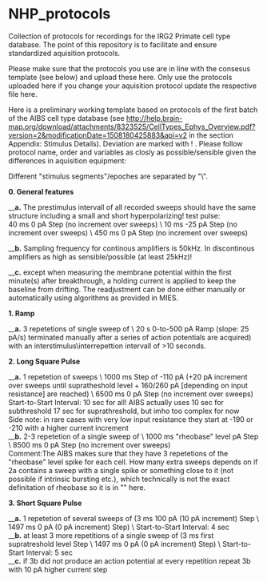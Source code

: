 # NHP_protocols
Collection of protocols for recordings for the IRG2 Primate cell type database. The point of this repository is to facilitate and ensure standardized aquisition protocols.

Please make sure that the protocols you use are in line with the consesus template (see below) and upload these here. Only use the protocols uploaded here if you change your aquisition protocol update the respective file here.


Here is a preliminary working template based on protocols of the first batch of the AIBS cell type database (see http://help.brain-map.org/download/attachments/8323525/CellTypes_Ephys_Overview.pdf?version=2&modificationDate=1508180425883&api=v2 in the section Appendix: Stimulus Details). 
  Deviation are marked with ! . Please follow protocol name, order and variables as closly as possible/sensible given the differences in aquisition equipment:

Different "stimulus segments"/epoches are separated by "\\". 


**0. General features** 

  __**a.** The prestimulus intervall of all recorded sweeps should have the same structure including a small and short hyperpolarizing! test pulse: <br />
     40 ms 0 pA Step (no increment over sweeps) \\ 10 ms -25 pA Step (no increment over sweeps)  \\ 450 ms 0 pA Step  (no increment over sweeps) <br />

  __**b.** Sampling frequency for continous amplifiers is 50kHz. In discontinous amplifiers as high as sensible/possible (at least 25kHz)! <br /> 
  
  __**c.** except when measuring the membrane potential within the first minute(s) after breakthrough, a holding current is applied to keep the baseline from drifting. The readjustment can be done either manually or automatically using algorithms as provided in MIES.

**1. Ramp**

  __**a.** 3 repetetions of single sweep of \\ 20 s 0-to-500 pA Ramp (slope: 25 pA/s) terminated manually after a series of action potentials are acquired) with an 
     interstimulus\interrepettion intervall of >10 seconds.

**2. Long Square Pulse**

   __**a.** 1 repetetion of sweeps \\ 1000 ms Step of -110 pA (+20 pA increment over sweeps until supratheshold level + 160/260 pA [depending on input resistance] are reached)  \\  6500 ms  0 pA Step (no increment over sweeps) <br />  Start-to-Start Interval: 10 sec for all! AIBS actually uses 10 sec for subthreshold 17 sec for suprathreshold, but imho too complex for now <br />  Side note: in rare cases with very low input resistance they start at -190 or -210 with a higher current increment  <br /> 
  __**b.** 2-3 repetetion of a single sweep of \\ 1000 ms "rheobase" level pA Step  \\  8500 ms  0 pA Step (no increment over sweeps) <br />  Comment:The AIBS makes sure that they have 3 repetetions of the "rheobase" level spike for each cell. How many extra sweeps depends on if 2a contains a sweep with a single spike or something close to it (not possible if intrinsic bursting etc.), which technically is not the exact definitation of rheobase so it is in "" here.

**3. Short Square Pulse**

  __**a.** 1 repetetion of several sweeps of (3 ms 100 pA (10 pA increment) Step \\  1497 ms 0 pA (0 pA increment) Step)  \\ Start-to-Start Interval: 4 sec <br /> 
  __**b.** at least 3 more repetitions of a single sweep of (3 ms first supratreshold level  Step \\  1497 ms 0 pA (0 pA increment) Step) \\ Start-to-Start Interval: 5 sec <br/>
 __**c.** if 3b did not produce an action potential at every repetition repeat 3b with 10 pA higher current step <br />
